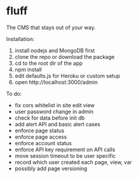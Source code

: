 fluff
=====

The CMS that stays out of your way.

Installation:

1. install nodejs and MongoDB first
2. clone the repo or download the package
3. cd to the root dir of the app
4. npm install
5. edit defaults.js for Heroku or custom setup
6. open http://localhost:3000/admin

To do:
- fix cors whitelist in site edit view
- user password change in admin
- check for data before init db
- add alert API and basic alert cases
- enforce page status
- enforce page access
- enforce account status
- enforce API key requirement on API calls
- move session timeout to be user specific
- record which user created each page, view, var
- possibly add page versioning
